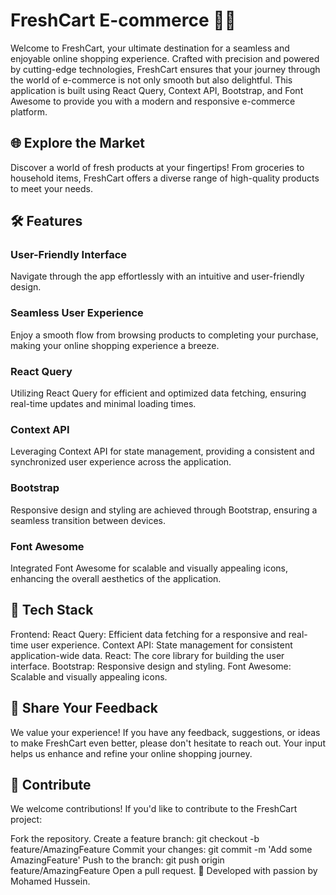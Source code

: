 # FreshCart E-commerce 🛒🌿
Welcome to FreshCart, your ultimate destination for a seamless and enjoyable online shopping experience. Crafted with precision and powered by cutting-edge technologies, FreshCart ensures that your journey through the world of e-commerce is not only smooth but also delightful. This application is built using React Query, Context API, Bootstrap, and Font Awesome to provide you with a modern and responsive e-commerce platform.

## 🌐 Explore the Market
Discover a world of fresh products at your fingertips! From groceries to household items, FreshCart offers a diverse range of high-quality products to meet your needs.

## 🛠️ Features
### User-Friendly Interface
Navigate through the app effortlessly with an intuitive and user-friendly design.

### Seamless User Experience
Enjoy a smooth flow from browsing products to completing your purchase, making your online shopping experience a breeze.

### React Query
Utilizing React Query for efficient and optimized data fetching, ensuring real-time updates and minimal loading times.

### Context API
Leveraging Context API for state management, providing a consistent and synchronized user experience across the application.

### Bootstrap
Responsive design and styling are achieved through Bootstrap, ensuring a seamless transition between devices.

### Font Awesome
Integrated Font Awesome for scalable and visually appealing icons, enhancing the overall aesthetics of the application.

## 🔧 Tech Stack
Frontend:
React Query: Efficient data fetching for a responsive and real-time user experience.
Context API: State management for consistent application-wide data.
React: The core library for building the user interface.
Bootstrap: Responsive design and styling.
Font Awesome: Scalable and visually appealing icons.
## 💬 Share Your Feedback
We value your experience! If you have any feedback, suggestions, or ideas to make FreshCart even better, please don't hesitate to reach out. Your input helps us enhance and refine your online shopping journey.

## 🤝 Contribute
We welcome contributions! If you'd like to contribute to the FreshCart project:

Fork the repository.
Create a feature branch: git checkout -b feature/AmazingFeature
Commit your changes: git commit -m 'Add some AmazingFeature'
Push to the branch: git push origin feature/AmazingFeature
Open a pull request.
🚀 Developed with passion by Mohamed Hussein.
